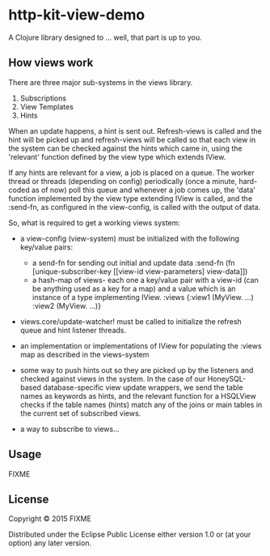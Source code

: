 # http-kit-view-demo

A Clojure library designed to ... well, that part is up to you.

## How views work

There are three major sub-systems in the views library.

  1. Subscriptions
  2. View Templates
  3. Hints

When an update happens, a hint is sent out.  Refresh-views is called and the hint will be picked up and refresh-views will be called so that each view in the system can be checked against the hints which came in, using the 'relevant' function defined by the view type which extends IView.

If any hints are relevant for a view, a job is placed on a queue. The worker thread or threads (depending on config) periodically (once a minute, hard-coded as of now) poll this queue and whenever a job comes up, the 'data' function implemented by the view type extending IView is called, and the :send-fn, as configured in the view-config, is called with the output of data.

So, what is required to get a working views system:

- a view-config (view-system) must be initialized with the following key/value pairs:
  - a send-fn for sending out initial and update data
    :send-fn (fn [unique-subscriber-key [[view-id view-parameters] view-data]])
  - a hash-map of views- each one a key/value pair with a view-id (can be anything used as a key for a map) and a value which is an instance of a type implementing IView.
    :views   {:view1 (MyView. ...) :view2 (MyView. ...)}

- views.core/update-watcher! must be called to initialize the refresh queue and hint listener threads.

- an implementation or implementations of IView for populating the :views map as described in the views-system

- some way to push hints out so they are picked up by the listeners and checked against views in the system.  In the case of our HoneySQL-based database-specific view update wrappers, we send the table names as keywords as hints, and the relevant function for a HSQLView checks if the table names (hints) match any of the joins or main tables in the current set of subscribed views.

- a way to subscribe to views...

## Usage

FIXME

## License

Copyright © 2015 FIXME

Distributed under the Eclipse Public License either version 1.0 or (at
your option) any later version.
